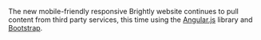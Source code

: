 The new mobile-friendly responsive Brightly website continues to pull content from third party services, this time using the [Angular.js](http://angularjs.org/) library and [Bootstrap](http://getbootstrap.com/).